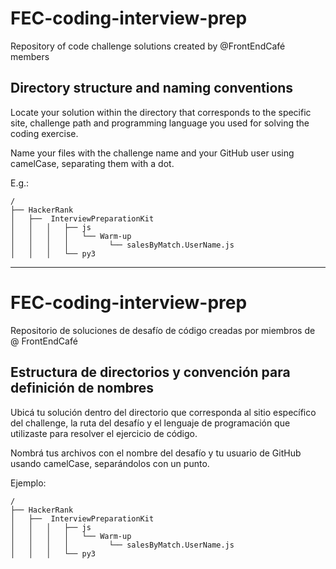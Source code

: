 # FEC-coding-interview-prep
Repository of code challenge solutions created by @FrontEndCafé members

## Directory structure and naming conventions

Locate your solution within the directory that corresponds to the specific site, challenge path and programming language you used for solving the coding exercise.

Name your files with the challenge name and your GitHub user using camelCase, separating them with a dot.

E.g.:

```
/
├── HackerRank
│	├──  InterviewPreparationKit
│	│	│	├── js
│	│	│	│   └── Warm-up
│	│	│	│         └── salesByMatch.UserName.js
│	│	│	└── py3

```

---------------------

# FEC-coding-interview-prep
Repositorio de soluciones de desafío de código creadas por miembros de @ FrontEndCafé

## Estructura de directorios y convención para definición de nombres

Ubicá tu solución dentro del directorio que corresponda al sitio específico del challenge, la ruta del desafío y el lenguaje de programación que utilizaste para resolver el ejercicio de código.

Nombrá tus archivos con el nombre del desafío y tu usuario de GitHub usando camelCase, separándolos con un punto.

Ejemplo:

```
/
├── HackerRank
│	├──  InterviewPreparationKit
│	│	│	├── js
│	│	│	│   └── Warm-up
│	│	│	│         └── salesByMatch.UserName.js
│	│	│	└── py3

```
